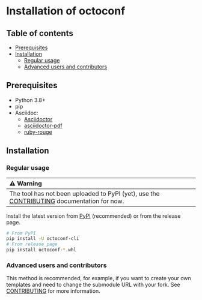 # Installation of octoconf

## Table of contents

- [Prerequisites](#prerequisites)
- [Installation](#installation)
    - [Regular usage](#regular-usage)
    - [Advanced users and contributors](#advanced-users-and-contributors)

## Prerequisites

- Python 3.8+
- pip
- Asciidoc:
  - [Asciidoctor](https://docs.asciidoctor.org/asciidoctor/latest/install/)
  - [asciidoctor-pdf](https://docs.asciidoctor.org/pdf-converter/latest/install/)
  - [ruby-rouge](https://docs.asciidoctor.org/asciidoctor/latest/syntax-highlighting/rouge/)

## Installation

### Regular usage

| :warning: Warning |
|:------------------|
| The tool has not been uploaded to PyPI (yet), use the [CONTRIBUTING](../CONTRIBUTING.md) documentation for now. |

Install the latest version from [PyPI](https://pypi.org/project/octoconf-cli/) (recommended) or from the release page.

```bash
# From PyPI
pip install -U octoconf-cli
# From release page
pip install octoconf-*.whl
```

### Advanced users and contributors

This method is recommended, for example, if you want to create your own templates and need to change the submodule URL with your fork. See [CONTRIBUTING](,,/CONTRIBUTING.md) for more information.


